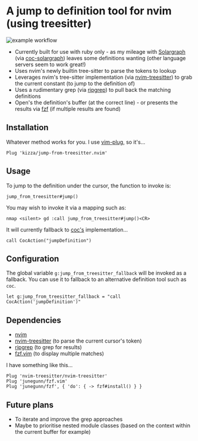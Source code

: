 
# A jump to definition tool for nvim (using treesitter)

![example workflow](https://github.com/kizza/jump-from-treesitter.nvim/actions/workflows/tests.yml/badge.svg)

- Currently built for use with ruby only - as my mileage with [Solargraph](https://solargraph.org/) (via [coc-solargraph](https://github.com/neoclide/coc-solargraph)) leaves some definitions wanting (other language servers seem to work great!)
- Uses nvim's newly builtin tree-sitter  to parse the tokens to lookup
- Leverages nvim's tree-sitter implementation (via [nvim-treesitter](https://github.com/nvim-treesitter/nvim-treesitter)) to grab the current constant (to jump to the definition of)
- Uses a rudimentary grep (via [ripgrep](https://github.com/BurntSushi/ripgrep)) to pull back the matching definitions
- Open's the definition's buffer (at the correct line) - or presents the results via [fzf](https://github.com/junegunn/fzf.vim) (if multiple results are found)

## Installation

Whatever method works for you.  I use [vim-plug](https://github.com/junegunn/vim-plug), so it's...

```vim
Plug 'kizza/jump-from-treesitter.nvim'
```

## Usage

To jump to the definition under the cursor, the function to invoke is:
```vim
jump_from_treesitter#jump()
```

You may wish to invoke it via a mapping such as:
```vim
nmap <silent> gd :call jump_from_treesitter#jump()<CR>
```

It will currently fallback to [coc's](https://github.com/neoclide/coc.nvim) implementation...
```vim
call CocAction("jumpDefinition")
```

## Configuration

The global variable `g:jump_from_treesitter_fallback` will be invoked as a fallback.
You can use it to fallback to an alternative definition tool such as `coc`.
```
let g:jump_from_treesitter_fallback = "call CocAction('jumpDefinition')"
```

## Dependencies

- [nvim](https://neovim.io/)
- [nvim-treesitter](https://github.com/nvim-treesitter/nvim-treesitter) (to parse the current cursor's token)
- [ripgrep](https://github.com/BurntSushi/ripgrep) (to grep for results)
- [fzf.vim](https://github.com/junegunn/fzf.vim) (to display multiple matches)

I have something like this...
```vim
Plug 'nvim-treesitter/nvim-treesitter'
Plug 'junegunn/fzf.vim'
Plug 'junegunn/fzf', { 'do': { -> fzf#install() } }
```


## Future plans

- To iterate and improve the grep approaches
- Maybe to prioritise nested module classes (based on the context within the current buffer for example)

